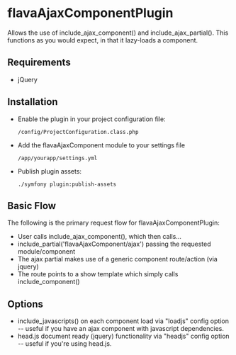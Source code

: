 flavaAjaxComponentPlugin
========================

Allows the use of include_ajax_component() and include_ajax_partial(). This functions as
you would expect, in that it lazy-loads a component.



Requirements
------------

- jQuery



Installation
------------

- Enable the plugin in your project configuration file:


      /config/ProjectConfiguration.class.php


- Add the flavaAjaxComponent module to your settings file


      /app/yourapp/settings.yml


- Publish plugin assets:


      ./symfony plugin:publish-assets



Basic Flow
----------

The following is the primary request flow for flavaAjaxComponentPlugin:
  - User calls include_ajax_component(), which then calls...
  - include_partial('flavaAjaxComponent/ajax') passing the requested module/component
  - The ajax partial makes use of a generic component route/action (via jquery)
  - The route points to a show template which simply calls include_component()



Options
-------

- include_javascripts() on each component load via "loadjs" config option -- useful if you have an ajax component with javascript dependencies.
- head.js document ready (jquery) functionality via "headjs" config option -- useful if you're using head.js.
